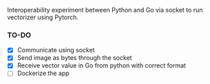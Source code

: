 Interoperability experiment between Python and Go via socket to run vectorizer using Pytorch.

### TO-DO
- [x] Communicate using socket
- [x] Send image as bytes through the socket
- [x] Receive vector value in Go from python with correct format
- [ ] Dockerize the app